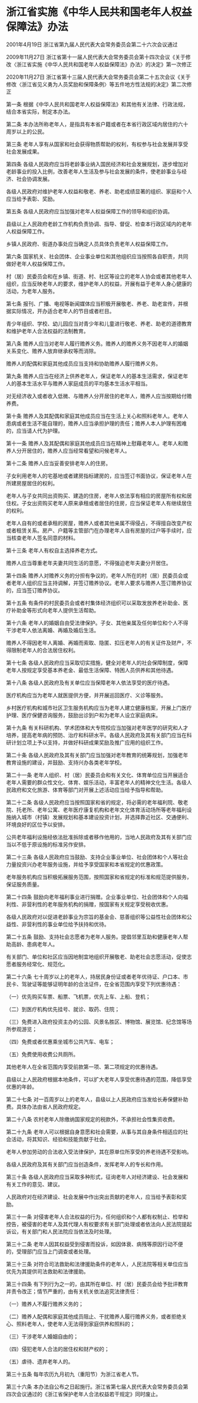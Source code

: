 # 浙江省实施《中华人民共和国老年人权益保障法》办法

2001年4月19日 浙江省第九届人民代表大会常务委员会第二十六次会议通过

2009年11月27日 浙江省第十一届人民代表大会常务委员会第十四次会议《关于修改〈浙江省实施《中华人民共和国老年人权益保障法》办法〉的决定》第一次修正

2020年11月27日 浙江省第十三届人民代表大会常务委员会第二十五次会议《关于修改〈浙江省见义勇为人员奖励和保障条例〉等五件地方性法规的决定》第二次修正

<!-- INFO END -->

第一条 根据《中华人民共和国老年人权益保障法》和其他有关法律、行政法规，结合本省实际，制定本办法。

第二条 本办法所称老年人，是指具有本省户籍或者在本省行政区域内居住的六十周岁以上的公民。

第三条 老年人享有从国家和社会获得物质帮助的权利，有权参与社会发展并享受社会发展成果。

第四条 各级人民政府应当将老龄事业纳入国民经济和社会发展规划，逐步增加对老龄事业的投入比例，改善老年人生活及参与社会发展的条件，使老龄事业与经济、社会协调发展。

各级人民政府对维护老年人权益和敬老、养老、助老成绩显著的组织、家庭和个人应当给予表彰、奖励。

第五条 各级人民政府应当加强对老年人权益保障工作的领导和组织协调。

县级以上人民政府老龄工作机构负责协调、指导、督促、检查本行政区域内的老年人权益保障工作。

乡镇人民政府、街道办事处应当确定人员具体负责老年人权益保障工作。

第六条 国家机关、社会团体、企业事业单位和其他组织应当按照各自职责，共同做好老年人权益保障工作。

村（居）民委员会和在乡镇、街道、村、社区等设立的老年人协会或者其他老年人组织，应当反映老年人的要求，维护老年人的权益，开展有益于老年人身心健康的活动，为老年人服务。

第七条 报刊、广播、电视等新闻媒体应当积极开展敬老、养老、助老宣传，并根据实际情况，开办适合老年人的节目或者栏目。

青少年组织、学校、幼儿园应当对青少年和儿童进行敬老、养老、助老的道德教育和维护老年人合法权益的法制教育。

第八条 赡养人应当对老年人履行赡养义务。赡养人的赡养义务不因老年人的婚姻关系变化、赡养人放弃继承权等而消除。

赡养人的配偶和家庭其他成员应当支持和协助赡养人履行赡养义务。

第九条 赡养人应当在经济上供养老年人，保证老年人的基本生活需求，保证老年人的基本生活水平与赡养人家庭成员的平均基本生活水平相当。

对无经济收入或者收入低微、与赡养人分开居住的老年人，赡养人应当按期给付赡养费。

第十条 赡养人及其配偶和家庭其他成员应当在生活上关心和照料老年人。老年人患病或者生活不能自理的，赡养人应当承担护理的责任；赡养人本人护理有困难的，应当请人代为护理。

第十一条 赡养人及其配偶和家庭其他成员应当在精神上慰藉老年人。老年人和赡养人分开居住的，赡养人应当经常看望和问候老年人。

第十二条 赡养人应当妥善安排老年人的住房。

子女利用老年人的宅基地或者建房指标建房的，应当签订书面协议，保证老年人在所建房屋居住的权利。

老年人与子女共同出资购买、建造的住房，老年人依法享有相应的房屋所有权和居住权。子女出资购买老年人原来承租或者居住的住房，应当保证老年人有继续居住的权利。

老年人自有的或者承租的房屋，赡养人或者其他亲属不得侵占，不得擅自改变产权或者租赁关系。房产、户籍等主管部门在办理老年人自有房屋的过户等手续时，应当核查老年人签名同意的材料。

第十三条 老年人有权自主选择养老方式。

赡养人应当尊重老年夫妻共同生活的意愿，不得强迫老年夫妻分开居住。

第十四条 赡养人对赡养义务的分担有争议的，老年人所在的村（居）民委员会或者老年人组织应当主持调解，并签订赡养协议。老年人要求与赡养人签订赡养协议的，应当签订赡养协议。

第十五条 有条件的村民委员会或者村集体经济组织可以采取发放养老补助金、医疗补助金等形式向老年人提供生活帮助。

第十六条 老年人的婚姻自由受法律保护。子女、其他亲属及任何单位和个人不得干涉老年人依法离婚、再婚及婚后生活。

赡养人不得因老年人离婚、再婚而索取、隐匿、扣压老年人的有关证件及财产，不得限制老年人的合法居住权利。

第十七条 各级人民政府应当采取切实措施，健全对老年人的社会保障制度，保障老年人按规定享受基本养老金、最低生活保障、特困人员供养和其他待遇。

第十八条 各级人民政府及有关单位应当保障老年人依法享受的医疗待遇。

医疗机构应当为老年人就医提供方便，并开展巡回医疗、义诊等服务。

乡村医疗机构和城市社区卫生服务机构应当为老年人建立健康档案，开展上门医疗护理、医疗保健咨询服务，鼓励出诊到户和为老年人设立家庭病床。

第十九条 有关科研机构、学术团体和大专院校应当加强对老年医学的研究和人才培养，提高老年病的预防、治疗和科研水平。各级人民政府及其有关部门应当在科研计划立项上予以支持，并做好科研成果奖励及推广应用的组织工作。

第二十条 各级人民政府及其有关部门应当加强对老年教育的统筹规划，加强老年教育设施的建设，并鼓励、支持兴办各类老年学校。

第二十一条 老年人组织、村（居）民委员会和有关文化、体育单位应当开展适合老年人需要的群众性文化、体育、娱乐活动，丰富老年人的精神文化生活。各级人民政府和文化旅游、体育等部门对开展上述活动应当给予指导和帮助。

第二十二条 各级人民政府应当按照国家和省的规定，将必需的老年福利院、敬老院、托老所、老年公寓、老年医疗康复机构和老年文化体育活动场所等老年福利设施纳入城市（村镇）发展规划和基本建设投资计划，并选择靠近社区、交通便利、环境良好的区位予以安排。

公共老年福利设施经依法批准拆除或者移作他用的，当地人民政府及其有关部门应当以不低于原设施的标准另作安排。

第二十三条 各级人民政府应当鼓励、支持企业事业单位、社会团体和个人等社会力量投资兴办老年服务设施，并给予享受国家和本省规定的优惠政策。

老年服务机构应当积极拓展服务范围，按照国家和省规定的标准和规范提供服务，保证服务质量。

第二十四条 鼓励向老年福利事业进行捐赠。企业事业单位、社会团体和个人向福利性、非营利性的老年服务机构的捐赠，按国家有关规定享受税收优惠。

各级人民政府对以促进老龄事业为宗旨的基金会、慈善组织等公益性社会团体和公益性、非营利性的事业单位给予扶持和优待。

第二十五条 鼓励、支持社会志愿者为老年人服务。提倡邻里互助和健康老年人帮助高龄、患病老年人。

有关部门、单位和社区应当因地制宜地组织开展敬老、助老社会志愿活动，促使志愿者服务经常化、规范化。

第二十六条 七十周岁以上的老年人，持居民身份证或者老年优待证、户口本、市民卡、驾驶证等能够证明年龄的合法证件，在全省范围内享受下列优惠待遇：

（一）优先购买车票、船票、飞机票，优先上车、上船、登机；

（二）到医疗机构优先挂号、就诊、取药、住院；

（三）免费进入政府投资主办的公园、风景名胜区、博物馆、展览馆、纪念馆等场所参观游览；

（四）免费或者优惠乘坐城市公共汽车、电车；

（五）免费使用收费公共厕所。

其他老年人在全省范围内享受前款第一项、第二项规定的优惠待遇。

县级以上人民政府根据本地条件，可以扩大老年人享受优惠待遇的范围，降低享受优惠的年龄。

第二十七条 对一百周岁以上的老年人，县级以上人民政府应当发给长寿保健补助费。具体办法由省人民政府规定。

第二十八条 农村老年人除缴纳国家规定的税款外，不承担社会性集资收费。

第二十九条 老年人可以根据自身意愿和社会需要，从事与其自身条件相适应的社会活动，将其知识、经验和技能贡献于社会。

老年人参加劳动的合法收入受法律保护，其在原单位所享受的养老待遇不受影响。

各级人民政府及其有关部门应当创造条件，发挥老年人的专长和作用。

第三十条 各级人民政府应当采取多种形式，征询老年人对经济建设、社会发展和有关工作的意见、建议。

人民政府对在经济建设、社会发展中作出突出贡献的老年人，应当给予表彰和奖励。

第三十一条 对侵害老年人合法权益的行为，任何组织和个人都有权制止、检举和控告，被侵害的老年人及其代理人有权要求有关部门处理或者依法向人民法院提起诉讼，有关部门和人民法院应当依法及时处理。

第三十二条 老年人因其权益受到侵害而投诉，如因体衰、病残等原因行动不便的，受理部门应当上门调查或者处理。

第三十三条 对符合司法救助和法律援助条件的老年人，人民法院等相关单位应当优先为其提供司法救助和法律援助。

第三十四条 有下列行为之一的，由其所在单位、村（居）民委员会给予批评教育并责令改正；情节严重的，由有关机关依法追究法律责任：

（一）赡养人不履行赡养义务的；

（二）赡养人配偶和家庭其他成员阻止、干扰赡养人履行赡养义务，或者拒绝关心、照料老年人，使老年人无法得到家庭供养和照料的；

（三）干涉老年人婚姻自由的；

（四）侵犯老年人合法的居住权和财产权的；

（五）虐待、遗弃老年人的。

第三十五条 每年农历九月初九（重阳节）为浙江省老人节。

第三十六条 本办法自公布之日起施行。浙江省第七届人民代表大会常务委员会第四次会议通过的《浙江省保护老年人合法权益若干规定》同时废止。


